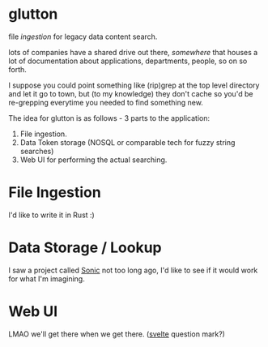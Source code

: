 # glutton
file _ingestion_ for legacy data content search.

lots of companies have a shared drive out there, _somewhere_ that houses a lot of documentation about applications, departments, people, so on so forth.

I suppose you could point something like (rip)grep at the top level directory and let it go to town, but (to my knowledge) they don't cache so you'd be re-grepping everytime you needed to find something new.

The idea for glutton is as follows - 3 parts to the application:

1. File ingestion.
2. Data Token storage (NOSQL or comparable tech for fuzzy string searches)
3. Web UI for performing the actual searching.
 

 # File Ingestion
 
 I'd like to write it in Rust :)
 
 # Data Storage / Lookup
 
 I saw a project called [Sonic](https://github.com/valeriansaliou/sonic) not too long ago, I'd like to see if it would work for what I'm imagining.
 
 # Web UI
 
 LMAO we'll get there when we get there. ([svelte](https://svelte.dev/) question mark?)
